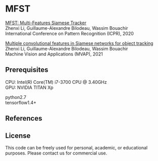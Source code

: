 # MFST

[MFST: Multi-Features Siamese Tracker](https://arxiv.org/abs/2103.00810v1)  
Zhenxi Li, Guillaume-Alexandre Bilodeau, Wassim Bouachir  
International Conference on Pattern Recognition (ICPR), 2020  

[Multiple convolutional features in Siamese networks for object tracking](https://link.springer.com/article/10.1007/s00138-021-01185-7?wt_mc=Internal.Event.1.SEM.ArticleAuthorIncrementalIssue&utm_source=ArticleAuthorIncrementalIssue&utm_medium=email&utm_content=AA_en_06082018&ArticleAuthorIncrementalIssue_20210314)   
Zhenxi Li, Guillaume-Alexandre Bilodeau, Wassim Bouachir  
Machine Vision and Applications (MVAP), 2021




## Prerequisites
CPU: Intel(R) Core(TM) i7-3700 CPU @ 3.40GHz  
GPU: NVIDIA TITAN Xp

python2.7  
tensorflow1.4+   

## References


## License
This code can be freely used for personal, academic, or educational purposes. Please contact us for commercial use.


